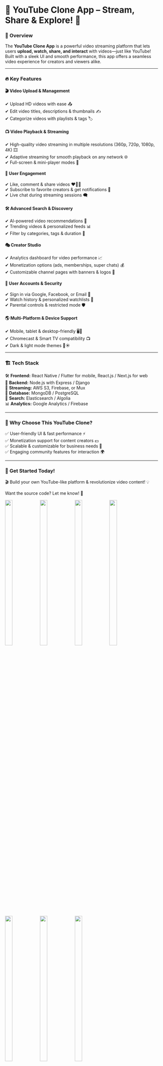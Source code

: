 # 🎥 YouTube Clone App – Stream, Share & Explore! 🚀  

### 🌟 **Overview**  
The **YouTube Clone App** is a powerful video streaming platform that lets users **upload, watch, share, and interact** with videos—just like YouTube! Built with a sleek UI and smooth performance, this app offers a seamless video experience for creators and viewers alike.  

---

### 🔥 **Key Features**  

#### 🎬 **Video Upload & Management**  
✔ Upload HD videos with ease 📤  
✔ Edit video titles, descriptions & thumbnails ✍️  
✔ Categorize videos with playlists & tags 🏷️  

#### 📺 **Video Playback & Streaming**  
✔ High-quality video streaming in multiple resolutions (360p, 720p, 1080p, 4K) 🎞️  
✔ Adaptive streaming for smooth playback on any network 🌐  
✔ Full-screen & mini-player modes 🔄  

#### 💬 **User Engagement**  
✔ Like, comment & share videos ❤️💬🔄  
✔ Subscribe to favorite creators & get notifications 🔔  
✔ Live chat during streaming sessions 🗨️  

#### 🛠 **Advanced Search & Discovery**  
✔ AI-powered video recommendations 🤖  
✔ Trending videos & personalized feeds 📊  
✔ Filter by categories, tags & duration 🎯  

#### 🎭 **Creator Studio**  
✔ Analytics dashboard for video performance 📈  
✔ Monetization options (ads, memberships, super chats) 💰  
✔ Customizable channel pages with banners & logos 🎨  

#### 🔐 **User Accounts & Security**  
✔ Sign in via Google, Facebook, or Email 🔑  
✔ Watch history & personalized watchlists 📜  
✔ Parental controls & restricted mode 🛡️  

#### 🌎 **Multi-Platform & Device Support**  
✔ Mobile, tablet & desktop-friendly 🖥️📱  
✔ Chromecast & Smart TV compatibility 📺  
✔ Dark & light mode themes 🌙☀️  

---

### 🏗 **Tech Stack**  
🛠 **Frontend:** React Native / Flutter for mobile, React.js / Next.js for web  
🚀 **Backend:** Node.js with Express / Django  
🎥 **Streaming:** AWS S3, Firebase, or Mux  
💾 **Database:** MongoDB / PostgreSQL  
🔎 **Search:** Elasticsearch / Algolia  
📊 **Analytics:** Google Analytics / Firebase  

---

### 🎯 **Why Choose This YouTube Clone?**  
✅ User-friendly UI & fast performance ⚡  
✅ Monetization support for content creators 💵  
✅ Scalable & customizable for business needs 🔧  
✅ Engaging community features for interaction 🌍  

---

### 🚀 **Get Started Today!**  
🎬 Build your own YouTube-like platform & revolutionize video content! 💡  

Want the source code? Let me know! 🚀



<p>
    <img src="https://github.com/user-attachments/assets/3157dc97-0933-47b1-b9da-aad3d4507c5b"height="35%" width="22%">
      <img src="https://github.com/user-attachments/assets/420aff3e-7e39-487f-9067-752207c03119"height="35%" width="22%">
        <img src="https://github.com/user-attachments/assets/17e9598d-2c71-497c-b083-1973f746dc8f"height="35%" width="22%">
          <img src="https://github.com/user-attachments/assets/e2cb8a5d-f9df-4c0b-b441-77392bf18a95"height="35%" width="22%">
            <img src="https://github.com/user-attachments/assets/e8ad4b48-2d1d-4444-a8c2-4c63d8c4b6e9"height="35%" width="22%">
               <img src="https://github.com/user-attachments/assets/76bdfc54-a1fe-46da-a3b0-18eee503c46d"height="35%" width="22%">
                 <img src="https://github.com/user-attachments/assets/d9ef090f-a2a5-4643-8b58-5ef5d419e3ac"height="35%" width="22%">
   
